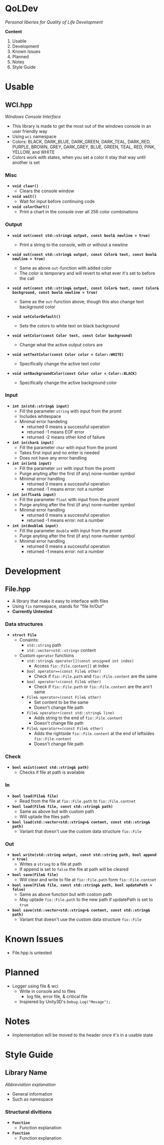 # QoLDev
*Personal liberies for Quality of Life Development*

**Content**
1. Usable
1. Development
1. Known Issues
1. Planned
1. Notes
1. Style Guide

# Usable 
## WCI.hpp
*Windows Console Interface*
* This library is made to get the most out of the windows console in an user friendly way
* Using `wci` namespace
* Colors: BLACK, DARK_BLUE, DARK_GREEN, DARK_TEAL, DARK_RED, PURPLE, BROWN, GREY, DARK_GREY, BLUE, GREEN, TEAL, RED, PINK, YELLOW, and WHITE
* Colors work with states, when you set a color it stay that way until another is set
### Misc
* **`void clear()`**
    * Clears the console window
* **`void wait()`**
    * Wait for input before continuing code
* **`void colorChart()`**
    * Print a chart in the console over all 256 color combinations
### Output
* **`void out(const std::string& output, const bool& newline = true)`**
    * Print a string to the console, with or without a newline
* **`void out(const std::string& output, const Color& text, const bool& newline = true)`**
    * Same as above `out`-function with added color
    * The color is temporary and will revert to what ever it's set to before the call 
* **`void out(const std::string& output, const Color& text, const Color& background, const bool& newline = true)`**
    * Same as the `out`-function above, though this also change text background color

* **`void setColorDefault()`**
    * Sets the colors to white text on black background
* **`void setColor(const Color text, const Color background)`**
    * Change what the active output colors are
* **`void setTextColor(const Color color = Color::WHITE)`**
    * Specifically change the active text color
* **`void setBackgroundColor(const Color color = Color::BLACK)`**
    * Specifically change the active background color

### Input
* **`int in(std::string& input)`**
    * Fill the parameter `string` with input from the promt
    * Includes whitespace
    * Minimal error handeling
        * returned 0 means a successful operation
        * returned -1 means EOF error
        * returned -2 means other kind of failure
* **`int in(char& input)`**
    * Fill the parameter `char` with input from the promt
    * Takes first input and no enter is needed
    * Does not have any error handling
* **`int in(int& input)`**
    * Fill the parameter `int` with input from the promt
    * Purge anyting after the first (if any) none-number symbol
    * Minimal error handling
        * returned 0 means a successful operation
        * returned -1 means error: not a number
* **`int in(float& input)`**
    * Fill the parameter `float` with input from the promt
    * Purge anyting after the first (if any) none-number symbol
    * Minimal error handling
        * returned 0 means a successful operation
        * returned -1 means error: not a number
* **`int in(double& input)`**
    * Fill the parameter `double` with input from the promt
    * Purge anyting after the first (if any) none-number symbol
    * Minimal error handling
        * returned 0 means a successful operation
        * returned -1 means error: not a number

# Development
## File.hpp
* A library that make it easy to interface with files
* Using `fio` namespace, stands for "file In/Out"
* **Currently Untested**
### Data structures
* **`struct File`**
    * Conaints:
        * `std::string` path
        * `std::vector<std::string>` content
    * Custom `operator` functions
        * `std::string& operator[](const unsigned int index)`
            * Access `fio::File.content[]` at index
        * `bool operator==(const File& other)`
            * Check if `fio::File.path` and `fio::File.content` are the same
        * `bool operator!=(const File& other)`
            * Check if `fio::File.path` or `fio::File.content` are the arn't same
        * `File& operator=(const File& other)`
            * Set content to be the same
            * Doesn't change file path
        * `File& operator+(const std::string& line)`
            * Adds string to the end of `fio::File.content`
            * Doesn't change file path
        * `File& operator+=(const File& other)`
            * Adds the rightside `fio::File.content` at the end of leftsides `fio::File.content` 
            * Doesn't change file path
### Check
* **`bool exist(const std::string& path)`**
    * Checks if file at path is available
### In
* **`bool load(File& file)`**
    * Read from the file at `fio::File.path` to `fio::File.contnet`
* **`bool load(File& file, const std::string& path)`**
    * Same as above but with custom path
    * Will uptade the files path
* **`bool load(std::vector<std::string>& content, const std::string& path)`**
    * Variant that doesn't use the custom data structure `fio::File`
### Out
* **`bool write(std::string output, const std::string path, bool append = true)`**
    * Writes a `string` to a file at path
    * If append is set to `false` the file at path will be cleared
* **`bool save(File& file)`**
    * Will clear and write to file at `fio::File.path` form `fio::File.contnet`
* **`bool save(File& file, const std::string& path, bool updatePath = false)`**
    * Same as above function but with costom path
    * May uptade `fio::File.path` to the new path if updatePath is set to `true`
* **`bool save(std::vector<std::string>& content, const std::string& path)`**
    * Variant that doesn't use the custom data structure `fio::File`

# Known Issues
* File.hpp is untested

# Planned
* Logger using file & wci
    * Write in console and to files
        * log file, error file, & critical file
    * Inspiered by Unity3D's `Debug.Log("Mesage");`

# Notes
* Implementation will be moved to the header once it's in a usable state

# Style Guide
## Library Name
*Abbreviation explanation*
* General information
* Such as namespace
### Structural divitions
* **`Function`**
    * Function explanation
* **`Function`**
    * Function explanation